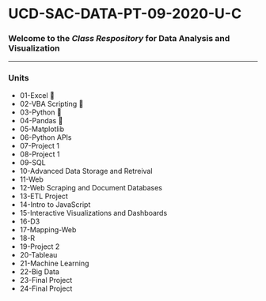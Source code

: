 # UCD-SAC-DATA-PT-09-2020-U-C

### Welcome to the *Class Respository* for Data Analysis and Visualization
-----
### Units
* 01-Excel 🧐
* 02-VBA Scripting 🏁
* 03-Python 🐍
* 04-Pandas 🐼
* 05-Matplotlib
* 06-Python APIs
* 07-Project 1
* 08-Project 1
* 09-SQL
* 10-Advanced Data Storage and Retreival
* 11-Web
* 12-Web Scraping and Document Databases
* 13-ETL Project
* 14-Intro to JavaScript
* 15-Interactive Visualizations and Dashboards
* 16-D3
* 17-Mapping-Web
* 18-R
* 19-Project 2
* 20-Tableau
* 21-Machine Learning
* 22-Big Data
* 23-Final Project
* 24-Final Project